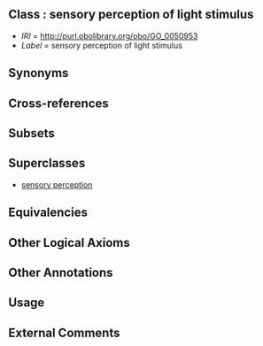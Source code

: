 
## Class : sensory perception of light stimulus

 * *IRI* = http://purl.obolibrary.org/obo/GO_0050953
 * *Label* = sensory perception of light stimulus

## Synonyms


## Cross-references


## Subsets


## Superclasses

 * [sensory perception](../../GO/00/GO_0007600.md)

## Equivalencies


## Other Logical Axioms


## Other Annotations


## Usage


## External Comments


